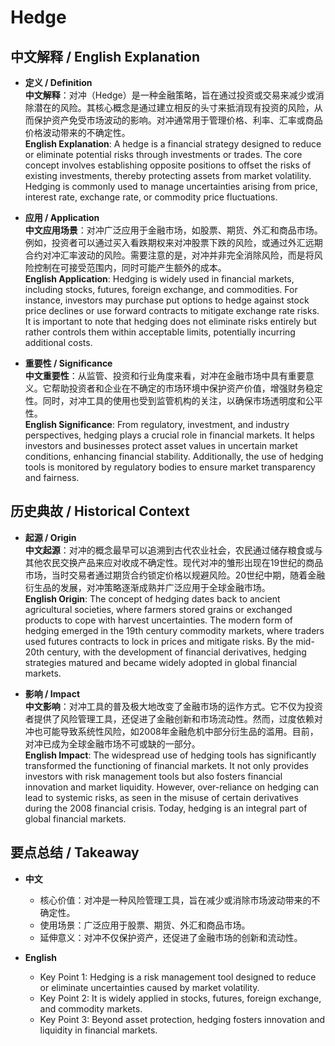 # Hedge

## 中文解释 / English Explanation

* **定义 / Definition**  
  **中文解释**：对冲（Hedge）是一种金融策略，旨在通过投资或交易来减少或消除潜在的风险。其核心概念是通过建立相反的头寸来抵消现有投资的风险，从而保护资产免受市场波动的影响。对冲通常用于管理价格、利率、汇率或商品价格波动带来的不确定性。  
  **English Explanation**: A hedge is a financial strategy designed to reduce or eliminate potential risks through investments or trades. The core concept involves establishing opposite positions to offset the risks of existing investments, thereby protecting assets from market volatility. Hedging is commonly used to manage uncertainties arising from price, interest rate, exchange rate, or commodity price fluctuations.

* **应用 / Application**  
  **中文应用场景**：对冲广泛应用于金融市场，如股票、期货、外汇和商品市场。例如，投资者可以通过买入看跌期权来对冲股票下跌的风险，或通过外汇远期合约对冲汇率波动的风险。需要注意的是，对冲并非完全消除风险，而是将风险控制在可接受范围内，同时可能产生额外的成本。  
  **English Application**: Hedging is widely used in financial markets, including stocks, futures, foreign exchange, and commodities. For instance, investors may purchase put options to hedge against stock price declines or use forward contracts to mitigate exchange rate risks. It is important to note that hedging does not eliminate risks entirely but rather controls them within acceptable limits, potentially incurring additional costs.

* **重要性 / Significance**  
  **中文重要性**：从监管、投资和行业角度来看，对冲在金融市场中具有重要意义。它帮助投资者和企业在不确定的市场环境中保护资产价值，增强财务稳定性。同时，对冲工具的使用也受到监管机构的关注，以确保市场透明度和公平性。  
  **English Significance**: From regulatory, investment, and industry perspectives, hedging plays a crucial role in financial markets. It helps investors and businesses protect asset values in uncertain market conditions, enhancing financial stability. Additionally, the use of hedging tools is monitored by regulatory bodies to ensure market transparency and fairness.

## 历史典故 / Historical Context

* **起源 / Origin**  
  **中文起源**：对冲的概念最早可以追溯到古代农业社会，农民通过储存粮食或与其他农民交换产品来应对收成不确定性。现代对冲的雏形出现在19世纪的商品市场，当时交易者通过期货合约锁定价格以规避风险。20世纪中期，随着金融衍生品的发展，对冲策略逐渐成熟并广泛应用于全球金融市场。  
  **English Origin**: The concept of hedging dates back to ancient agricultural societies, where farmers stored grains or exchanged products to cope with harvest uncertainties. The modern form of hedging emerged in the 19th century commodity markets, where traders used futures contracts to lock in prices and mitigate risks. By the mid-20th century, with the development of financial derivatives, hedging strategies matured and became widely adopted in global financial markets.

* **影响 / Impact**  
  **中文影响**：对冲工具的普及极大地改变了金融市场的运作方式。它不仅为投资者提供了风险管理工具，还促进了金融创新和市场流动性。然而，过度依赖对冲也可能导致系统性风险，如2008年金融危机中部分衍生品的滥用。目前，对冲已成为全球金融市场不可或缺的一部分。  
  **English Impact**: The widespread use of hedging tools has significantly transformed the functioning of financial markets. It not only provides investors with risk management tools but also fosters financial innovation and market liquidity. However, over-reliance on hedging can lead to systemic risks, as seen in the misuse of certain derivatives during the 2008 financial crisis. Today, hedging is an integral part of global financial markets.

## 要点总结 / Takeaway

* **中文**  
  - 核心价值：对冲是一种风险管理工具，旨在减少或消除市场波动带来的不确定性。  
  - 使用场景：广泛应用于股票、期货、外汇和商品市场。  
  - 延伸意义：对冲不仅保护资产，还促进了金融市场的创新和流动性。  

* **English**  
  - Key Point 1: Hedging is a risk management tool designed to reduce or eliminate uncertainties caused by market volatility.  
  - Key Point 2: It is widely applied in stocks, futures, foreign exchange, and commodity markets.  
  - Key Point 3: Beyond asset protection, hedging fosters innovation and liquidity in financial markets.